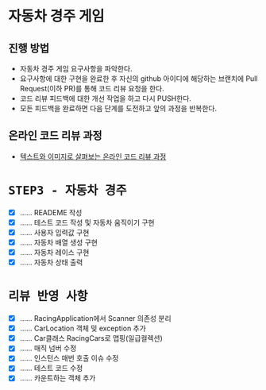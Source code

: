 # 자동차 경주 게임
## 진행 방법
* 자동차 경주 게임 요구사항을 파악한다.
* 요구사항에 대한 구현을 완료한 후 자신의 github 아이디에 해당하는 브랜치에 Pull Request(이하 PR)를 통해 코드 리뷰 요청을 한다.
* 코드 리뷰 피드백에 대한 개선 작업을 하고 다시 PUSH한다.
* 모든 피드백을 완료하면 다음 단계를 도전하고 앞의 과정을 반복한다.

## 온라인 코드 리뷰 과정
* [텍스트와 이미지로 살펴보는 온라인 코드 리뷰 과정](https://github.com/next-step/nextstep-docs/tree/master/codereview)

# `STEP3 - 자동차 경주`
- [X] ...... READEME 작성
- [X] ...... 테스트 코드 작성 및 자동차 움직이기 구현
- [X] ...... 사용자 입력값 구현
- [X] ...... 자동차 배열 생성 구현
- [X] ...... 자동차 레이스 구현
- [X] ...... 자동차 상태 출력

# `리뷰 반영 사항`
- [X] ...... RacingApplication에서 Scanner 의존성 분리
- [X] ...... CarLocation 객체 및 exception 추가
- [X] ...... Car클래스 RacingCars로 맵핑(일급컬렉션)
- [X] ...... 매직 넘버 수정
- [X] ...... 인스턴스 매번 호출 이슈 수정
- [X] ...... 테스트 코드 수정
- [X] ...... 카운트하는 객체 추가